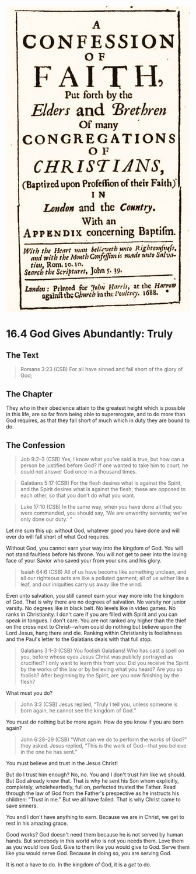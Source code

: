 <img class="intro-right" src="art-1689.png">

# 16.4 God Gives Abundantly: Truly

## The Text

>Romans 3:23 (CSB) For all have sinned and fall short of the glory of God;

## The Chapter

They who in their obedience attain to the greatest height which is possible in this life, are so far from being able to supererogate, and to do more than God requires, as that they fall short of much which in duty they are bound to do.

## The Confession

>Job 9:2–3 (CSB) Yes, I know what you’ve said is true, but how can a person be justified before God? If one wanted to take him to court, he could not answer God once in a thousand times.

>Galatians 5:17 (CSB) For the flesh desires what is against the Spirit, and the Spirit desires what is against the flesh; these are opposed to each other, so that you don’t do what you want.

>Luke 17:10 (CSB) In the same way, when you have done all that you were commanded, you should say, ‘We are unworthy servants; we’ve only done our duty.’ ”

Let me sum this up: without God, whatever good you have done and will ever do will fall short of what God requires.

Without God, you cannot earn your way into the kingdom of God. You will not stand faultless before his throne. You will not get to peer into the loving face of your Savior who saved your from your sins and his glory.

>Isaiah 64:6 (CSB) All of us have become like something unclean, and all our righteous acts are like a polluted garment; all of us wither like a leaf, and our iniquities carry us away like the wind.

Even unto salvation, you still cannot earn your way more into the kingdom of God. That is why there are no degrees of salvation. No varsity nor junior varsity. No degrees like in black belt. No levels like in video games. No ranks in Christianity. I don't care if you are filled with Spirit and you can speak in tongues. I don't care. You are not ranked any higher than the thief on the cross next to Christ--whom could do nothing but believe upon the Lord Jesus, hang there and die. Ranking within Christianity is foolishness and the Paul's letter to the Galatians deals with that full stop.

>Galatians 3:1–3 (CSB) You foolish Galatians! Who has cast a spell on you, before whose eyes Jesus Christ was publicly portrayed as crucified? I only want to learn this from you: Did you receive the Spirit by the works of the law or by believing what you heard? Are you so foolish? After beginning by the Spirit, are you now finishing by the flesh?

What must you do?

>John 3:3 (CSB) Jesus replied, “Truly I tell you, unless someone is born again, he cannot see the kingdom of God.”

You must do nothing but be more again. How do you know if you are born again?

>John 6:28–29 (CSB) “What can we do to perform the works of God?” they asked. Jesus replied, “This is the work of God—that you believe in the one he has sent.”

You must believe and trust in the Jesus Christ!

But do I trust him enough? No, no. You and I don't trust him like we should. But God already knew that. That is why he sent his Son whom explicitly, completely, wholeheartedly, full on, perfected trusted the Father. Read through the law of God from the Father's prespective as he instructs his children: "Trust in me." But we all have failed. That is why Christ came to save sinners.

You and I don't have anything to earn. Because we are in Christ, we get to rest in his amazing grace.

Good works? God doesn't need them because he is not served by human hands. But somebody in this world who is not you needs them. Love them as you would love God. Give to them like you would give to God. Serve them like you would serve God. Because in doing so, you are serving God.

It is not a have to do. In the kingdom of God, it is a *get* to do.
